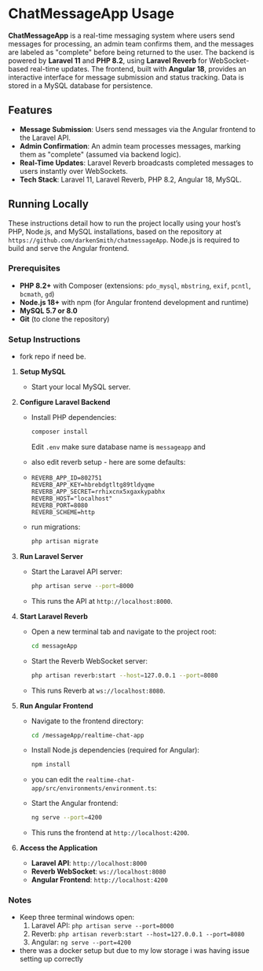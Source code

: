 # ChatMessageApp Usage

**ChatMessageApp** is a real-time messaging system where users send messages for processing, an admin team confirms them, and the messages are labeled as "complete" before being returned to the user. The backend is powered by **Laravel 11** and **PHP 8.2**, using **Laravel Reverb** for WebSocket-based real-time updates. The frontend, built with **Angular 18**, provides an interactive interface for message submission and status tracking. Data is stored in a MySQL database for persistence.

## Features
- **Message Submission**: Users send messages via the Angular frontend to the Laravel API.
- **Admin Confirmation**: An admin team processes messages, marking them as "complete" (assumed via backend logic).
- **Real-Time Updates**: Laravel Reverb broadcasts completed messages to users instantly over WebSockets.
- **Tech Stack**: Laravel 11, Laravel Reverb, PHP 8.2, Angular 18, MySQL.

## Running Locally

These instructions detail how to run the project locally using your host’s PHP, Node.js, and MySQL installations, based on the repository at `https://github.com/darkenSmith/chatmessageApp`. Node.js is required to build and serve the Angular frontend.

### Prerequisites
- **PHP 8.2+** with Composer (extensions: `pdo_mysql`, `mbstring`, `exif`, `pcntl`, `bcmath`, `gd`)
- **Node.js 18+** with npm (for Angular frontend development and runtime)
- **MySQL 5.7 or 8.0**
- **Git** (to clone the repository)

### Setup Instructions

- fork repo if need be.

1. **Setup MySQL**
    - Start your local MySQL server.
    
3. **Configure Laravel Backend**
    - Install PHP dependencies:
      ```bash
      composer install
      ```
    
      Edit `.env` make sure database name is `messageapp` and
    - also edit reverb setup - here are some defaults: 
    - ```
      REVERB_APP_ID=802751
      REVERB_APP_KEY=hbrebdgtltg89tldyqme
      REVERB_APP_SECRET=rrhixcnx5xgaxkypabhx
      REVERB_HOST="localhost"
      REVERB_PORT=8080
      REVERB_SCHEME=http
      ```
    - run migrations:
      ```bash
      php artisan migrate
      ```

4. **Run Laravel Server**
    - Start the Laravel API server:
      ```bash
      php artisan serve --port=8000
      ```
    - This runs the API at `http://localhost:8000`.

5. **Start Laravel Reverb**
    - Open a new terminal tab and navigate to the project root:
      ```bash
      cd messageApp
      ```
    - Start the Reverb WebSocket server:
      ```bash
      php artisan reverb:start --host=127.0.0.1 --port=8080
      ```
    - This runs Reverb at `ws://localhost:8080`.

6. **Run Angular Frontend**
    - Navigate to the frontend directory:
      ```bash
      cd /messageApp/realtime-chat-app
      ```
    - Install Node.js dependencies (required for Angular):
      ```bash
      npm install
      ```
    - you can edit the  `realtime-chat-app/src/environments/environment.ts`:

    - Start the Angular frontend:
      ```bash
      ng serve --port=4200
      ```
    - This runs the frontend at `http://localhost:4200`.

7. **Access the Application**
    - **Laravel API**: `http://localhost:8000`
    - **Reverb WebSocket**: `ws://localhost:8080`
    - **Angular Frontend**: `http://localhost:4200`

### Notes
- Keep three terminal windows open:
    1. Laravel API: `php artisan serve --port=8000`
    2. Reverb: `php artisan reverb:start --host=127.0.0.1 --port=8080`
    3. Angular: `ng serve --port=4200`
- there was a docker setup but due to my low storage i was having issue setting up correctly
